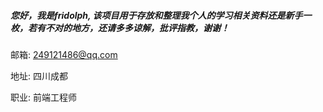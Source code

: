 ##### 您好，我是fridolph, 该项目用于存放和整理我个人的学习相关资料还是新手一枚，若有不对的地方，还请多多谅解，批评指教，谢谢！

邮箱: 249121486@qq.com

地址: 四川成都

职业: 前端工程师

